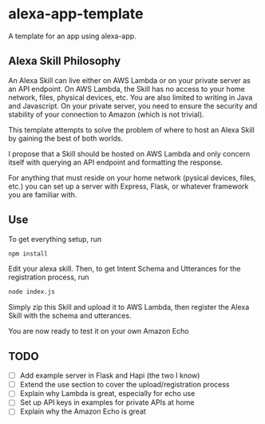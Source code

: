 # alexa-app-template
A template for an app using alexa-app.

## Alexa Skill Philosophy

An Alexa Skill can live either on AWS Lambda or on your private server as an API endpoint. On AWS Lambda, the Skill has no access to your home network, files, physical devices, etc. You are also limited to writing in Java and Javascript. On your private server, you need to ensure the security and stability of your connection to Amazon (which is not trivial).

This template attempts to solve the problem of where to host an Alexa Skill by gaining the best of both worlds.

I propose that a Skill should be hosted on AWS Lambda and only concern itself with querying an API endpoint and formatting the response.

For anything that must reside on your home network (pysical devices, files, etc.) you can set up a server with Express, Flask, or whatever framework you are familiar with.

## Use

To get everything setup, run
``` bash
npm install
```

Edit your alexa skill. Then, to get Intent Schema and Utterances for the registration process, run
```bash
node index.js
```

Simply zip this Skill and upload it to AWS Lambda, then register the Alexa Skill with the schema and utterances.

You are now ready to test it on your own Amazon Echo

## TODO

- [ ] Add example server in Flask and Hapi (the two I know)
- [ ] Extend the use section to cover the upload/registration process
- [ ] Explain why Lambda is great, especially for echo use
- [ ] Set up API keys in examples for private APIs at home
- [ ] Explain why the Amazon Echo is great
